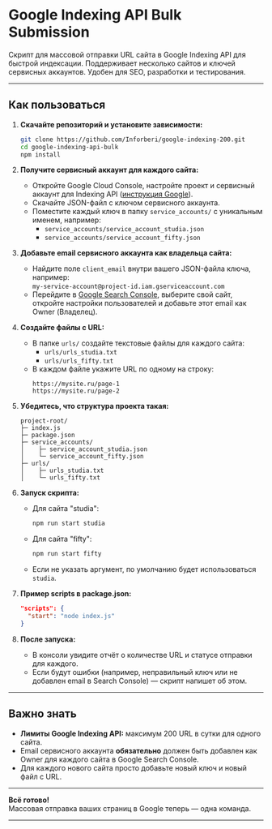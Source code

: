 # Google Indexing API Bulk Submission

Скрипт для массовой отправки URL сайта в Google Indexing API для быстрой индексации. Поддерживает несколько сайтов и ключей сервисных аккаунтов. Удобен для SEO, разработки и тестирования.

---

## Как пользоваться

1. **Скачайте репозиторий и установите зависимости:**

    ```bash
    git clone https://github.com/Inforberi/google-indexing-200.git
    cd google-indexing-api-bulk
    npm install
    ```

2. **Получите сервисный аккаунт для каждого сайта:**

   - Откройте Google Cloud Console, настройте проект и сервисный аккаунт для Indexing API ([инструкция Google](https://developers.google.com/search/apis/indexing-api/v3/prereqs)).
   - Скачайте JSON-файл с ключом сервисного аккаунта.
   - Поместите каждый ключ в папку `service_accounts/` с уникальным именем, например:
        - `service_accounts/service_account_studia.json`
        - `service_accounts/service_account_fifty.json`

3. **Добавьте email сервисного аккаунта как владельца сайта:**

   - Найдите поле `client_email` внутри вашего JSON-файла ключа, например:  
     `my-service-account@project-id.iam.gserviceaccount.com`
   - Перейдите в [Google Search Console](https://search.google.com/search-console/welcome), выберите свой сайт, откройте настройки пользователей и добавьте этот email как Owner (Владелец).

4. **Создайте файлы с URL:**

   - В папке `urls/` создайте текстовые файлы для каждого сайта:
        - `urls/urls_studia.txt`
        - `urls/urls_fifty.txt`
   - В каждом файле укажите URL по одному на строку:
        ```
        https://mysite.ru/page-1
        https://mysite.ru/page-2
        ```

5. **Убедитесь, что структура проекта такая:**

    ```
    project-root/
    ├─ index.js
    ├─ package.json
    ├─ service_accounts/
    │    ├─ service_account_studia.json
    │    └─ service_account_fifty.json
    ├─ urls/
    │    ├─ urls_studia.txt
    │    └─ urls_fifty.txt
    ```

6. **Запуск скрипта:**

    - Для сайта "studia":
      ```bash
      npm run start studia
      ```
    - Для сайта "fifty":
      ```bash
      npm run start fifty
      ```
    - Если не указать аргумент, по умолчанию будет использоваться `studia`.

7. **Пример scripts в package.json:**

    ```json
    "scripts": {
      "start": "node index.js"
    }
    ```

8. **После запуска:**

    - В консоли увидите отчёт о количестве URL и статусе отправки для каждого.
    - Если будут ошибки (например, неправильный ключ или не добавлен email в Search Console) — скрипт напишет об этом.

---

## Важно знать

- **Лимиты Google Indexing API:** максимум 200 URL в сутки для одного сайта.
- Email сервисного аккаунта **обязательно** должен быть добавлен как Owner для каждого сайта в Google Search Console.
- Для каждого нового сайта просто добавьте новый ключ и новый файл с URL.

---

**Всё готово!**  
Массовая отправка ваших страниц в Google теперь — одна команда.

---
